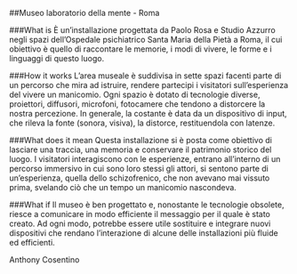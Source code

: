 ##Museo laboratorio della mente - Roma

###What is
È un’installazione progettata da Paolo Rosa e Studio Azzurro negli spazi dell’Ospedale psichiatrico Santa Maria della Pietà a Roma, il cui obiettivo è quello di raccontare le memorie, i modi di vivere, le forme e i linguaggi di questo luogo.

###How it works
L’area museale è suddivisa in sette spazi facenti parte di un percorso che mira ad istruire, rendere partecipi i visitatori sull’esperienza del vivere un manicomio. Ogni spazio è dotato di tecnologie diverse, proiettori, diffusori, microfoni, fotocamere che tendono a distorcere la nostra percezione. In generale, la costante è data da un dispositivo di input, che rileva la fonte (sonora, visiva), la distorce, restituendola con latenze. 

###What does it mean
Questa installazione si è posta come obiettivo di lasciare una traccia, una memoria e conservare il patrimonio storico del luogo. I visitatori interagiscono con le esperienze, entrano all’interno di un percorso immersivo in cui sono loro stessi gli attori, si sentono parte di un’esperienza, quella dello schizofrenico, che non avevano mai vissuto prima, svelando ciò che un tempo un manicomio nascondeva. 

###What if
Il museo è ben progettato e, nonostante le tecnologie obsolete, riesce a comunicare in modo efficiente il messaggio per il quale è stato creato. Ad ogni modo, potrebbe essere utile sostituire e integrare nuovi dispositivi che rendano l’interazione di alcune delle installazioni più fluide ed efficienti.

Anthony Cosentino
